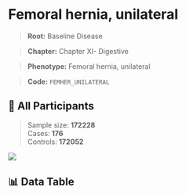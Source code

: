 # Femoral hernia, unilateral

> **Root:** Baseline Disease  

> **Chapter:** Chapter XI- Digestive  

> **Phenotype:** Femoral hernia, unilateral  

> **Code:** `FEMHER_UNILATERAL`

## 🧪 All Participants  
> Sample size: **172228**  
> Cases: **176**  
> Controls: **172052**
<img src="/Sensitive/Figures/ALL/Baseline/FEMHER_UNILATERAL.png"/>

## 📊 Data Table
<CsvTableMRF src="/Sensitive/Data/ALL/Baseline/LG_FEMHER_UNILATERAL.csv"/>

